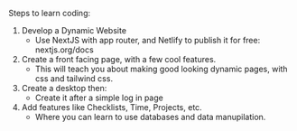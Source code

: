Steps to learn coding:

1. Develop a Dynamic Website
      -  Use NextJS with app router, and Netlify to publish it for free: nextjs.org/docs
2. Create a front facing page, with a few cool features.
      - This will teach you about making good looking dynamic pages, with css and tailwind css.
3. Create a desktop then:
      - Create it after a simple log in page
4. Add features like Checklists, Time, Projects, etc.
      - Where you can learn to use databases and data manupilation.
